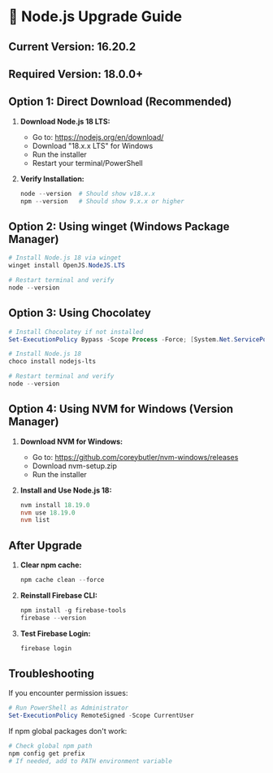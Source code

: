 # 🚀 Node.js Upgrade Guide

## Current Version: 16.20.2
## Required Version: 18.0.0+

## Option 1: Direct Download (Recommended)

1. **Download Node.js 18 LTS:**
   - Go to: https://nodejs.org/en/download/
   - Download "18.x.x LTS" for Windows
   - Run the installer
   - Restart your terminal/PowerShell

2. **Verify Installation:**
   ```powershell
   node --version  # Should show v18.x.x
   npm --version   # Should show 9.x.x or higher
   ```

## Option 2: Using winget (Windows Package Manager)

```powershell
# Install Node.js 18 via winget
winget install OpenJS.NodeJS.LTS

# Restart terminal and verify
node --version
```

## Option 3: Using Chocolatey

```powershell
# Install Chocolatey if not installed
Set-ExecutionPolicy Bypass -Scope Process -Force; [System.Net.ServicePointManager]::SecurityProtocol = [System.Net.ServicePointManager]::SecurityProtocol -bor 3072; iex ((New-Object System.Net.WebClient).DownloadString('https://community.chocolatey.org/install.ps1'))

# Install Node.js 18
choco install nodejs-lts

# Restart terminal and verify
node --version
```

## Option 4: Using NVM for Windows (Version Manager)

1. **Download NVM for Windows:**
   - Go to: https://github.com/coreybutler/nvm-windows/releases
   - Download nvm-setup.zip
   - Run the installer

2. **Install and Use Node.js 18:**
   ```powershell
   nvm install 18.19.0
   nvm use 18.19.0
   nvm list
   ```

## After Upgrade

1. **Clear npm cache:**
   ```powershell
   npm cache clean --force
   ```

2. **Reinstall Firebase CLI:**
   ```powershell
   npm install -g firebase-tools
   firebase --version
   ```

3. **Test Firebase Login:**
   ```powershell
   firebase login
   ```

## Troubleshooting

If you encounter permission issues:
```powershell
# Run PowerShell as Administrator
Set-ExecutionPolicy RemoteSigned -Scope CurrentUser
```

If npm global packages don't work:
```powershell
# Check global npm path
npm config get prefix
# If needed, add to PATH environment variable
```
